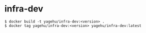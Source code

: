 # infra-dev

```
$ docker build -t yagehu/infra-dev:<version> .
$ docker tag yagehu/infra-dev:<version> yagehu/infra-dev:latest
```
